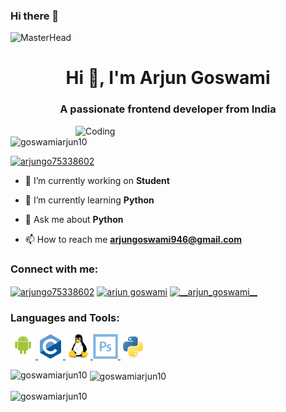 ### Hi there 👋

![MasterHead](https://1.bp.blogspot.com/-7A4WynwLsMw/XbBpCXG8fHI/AAAAAAAAMt4/uOa1bpLskYgrwGbllhSu2SDj_Mig8SXJQCLcBGAsYHQ/s1600/2000_600px.gif)
<h1 align="center">Hi 👋, I'm Arjun Goswami</h1>
<h3 align="center">A passionate frontend developer from India</h3>
<img align="right" alt="Coding" width="400" src="https://camo.githubusercontent.com/40165a147c3dcea0fa1db780bb533fc5f98546ccfb9d5d05ddb2f429277f5348/68747470733a2f2f616e616c7974696373696e6469616d61672e636f6d2f77702d636f6e74656e742f75706c6f6164732f323031382f31322f646576656c6f7065722d6472696262626c652e676966">

<p align="left"> <img src="https://komarev.com/ghpvc/?username=goswamiarjun10&label=Profile%20views&color=0e75b6&style=flat" alt="goswamiarjun10" /> </p>

<p align="left"> <a href="https://twitter.com/arjungo75338602" target="blank"><img src="https://img.shields.io/twitter/follow/arjungo75338602?logo=twitter&style=for-the-badge" alt="arjungo75338602" /></a> </p>

- 🔭 I’m currently working on **Student**

- 🌱 I’m currently learning **Python**

- 💬 Ask me about **Python**

- 📫 How to reach me **arjungoswami946@gmail.com**

<h3 align="left">Connect with me:</h3>
<p align="left">
<a href="https://twitter.com/arjungo75338602" target="blank"><img align="center" src="https://raw.githubusercontent.com/rahuldkjain/github-profile-readme-generator/master/src/images/icons/Social/twitter.svg" alt="arjungo75338602" height="30" width="40" /></a>
<a href="https://linkedin.com/in/arjun goswami" target="blank"><img align="center" src="https://raw.githubusercontent.com/rahuldkjain/github-profile-readme-generator/master/src/images/icons/Social/linked-in-alt.svg" alt="arjun goswami" height="30" width="40" /></a>
<a href="https://instagram.com/__arjun_goswami__" target="blank"><img align="center" src="https://raw.githubusercontent.com/rahuldkjain/github-profile-readme-generator/master/src/images/icons/Social/instagram.svg" alt="__arjun_goswami__" height="30" width="40" /></a>
</p>

<h3 align="left">Languages and Tools:</h3>
<p align="left"> <a href="https://developer.android.com" target="_blank" rel="noreferrer"> <img src="https://raw.githubusercontent.com/devicons/devicon/master/icons/android/android-original-wordmark.svg" alt="android" width="40" height="40"/> </a> <a href="https://www.cprogramming.com/" target="_blank" rel="noreferrer"> <img src="https://raw.githubusercontent.com/devicons/devicon/master/icons/c/c-original.svg" alt="c" width="40" height="40"/> </a> <a href="https://www.linux.org/" target="_blank" rel="noreferrer"> <img src="https://raw.githubusercontent.com/devicons/devicon/master/icons/linux/linux-original.svg" alt="linux" width="40" height="40"/> </a> <a href="https://www.photoshop.com/en" target="_blank" rel="noreferrer"> <img src="https://raw.githubusercontent.com/devicons/devicon/master/icons/photoshop/photoshop-line.svg" alt="photoshop" width="40" height="40"/> </a> <a href="https://www.python.org" target="_blank" rel="noreferrer"> <img src="https://raw.githubusercontent.com/devicons/devicon/master/icons/python/python-original.svg" alt="python" width="40" height="40"/> </a> </p>

<p><img align="left" src="https://github-readme-stats.vercel.app/api/top-langs?username=goswamiarjun10&show_icons=true&locale=en&layout=compact" alt="goswamiarjun10" /></p>

<p>&nbsp;<img align="center" src="https://github-readme-stats.vercel.app/api?username=goswamiarjun10&show_icons=true&locale=en" alt="goswamiarjun10" /></p>

<p><img align="center" src="https://github-readme-streak-stats.herokuapp.com/?user=goswamiarjun10&" alt="goswamiarjun10" /></p>
